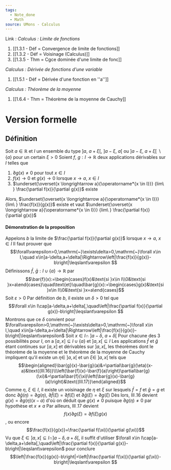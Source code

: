 ```yaml
---
tags:
  - Note_done
  - Math
source: UMons - Calculus
---
```


Link :
_Calculus : Limite de fonctions_
1. [[1.3.1 - Déf = Convergence de limite de fonctions]]
2. [[1.3.2 - Déf = Voisinage (Calculus)]]
3. [[1.3.5 - Thm = Cgce dominée d'une limite de fonc]]

_Calculus : Dérivée de fonctions d'une variable_
1. [[1.5.1 - Déf = Dérivée d'une fonction en ''a'']]

_Calculus : Théorème de la moyenne_
1. [[1.6.4 - Thm = Théorème de la moyenne de Cauchy]]

# Version formelle
## Définition
Soit $a \in \mathbb{R}$ et $I$ un ensemble du type $]a,\ a+\xi[,\ ]a-\xi ,\ a[$ ou $]a-\xi ,\ a+\xi [\ \setminus \{a \}$ pour un certain $\xi >0$
Soient $f,\ g : I \to \mathbb{R}$ deux applications dérivables sur $I$ telles que 
1. $\partial g(x) \neq 0$ pour tout $x \in I$ 
2. $f(x) \to 0$ et $g(x) \to 0$ lorsque $x \to a,\ x \in I$
3. $\underset{\overset{x \longrightarrow a}{\operatorname*{x \in I}}} {lim\ }  \frac{\partial f(x)}{\partial g(x)}$ existe

Alors, $\underset{\overset{x \longrightarrow a}{\operatorname*{x \in I}}} {lim\ }  \frac{f(x)}{g(x)}$ existe et vaut $\underset{\overset{x \longrightarrow a}{\operatorname*{x \in I}}} {lim\ }  \frac{\partial f(x)}{\partial g(x)}$ 

#### Démonstration de la proposition
Appelons $b$ la limite de $\frac{\partial f(x)}{\partial g(x)}$ lorsque $x \to a,\ x \in I$ 
Il faut prouver que $$\forall\varepsilon>0,\mathrm{~}\exists\delta>0,\mathrm{~}\forall x\in I,\quad x\in]a-\delta,a+\delta[\Rightarrow\left|\frac{f(x)}{g(x)}-b\right|\leqslant\varepsilon $$
Définissons $\bar f,\ \bar g : I \cup \{a \} \to \mathbb{R}$ par $$\bar{f}(x):=\begin{cases}f(x)&\text{si }x\in I\\0&\text{si }x=a\end{cases}\quad\text{et}\quad\bar{g}(x):=\begin{cases}g(x)&\text{si }x\in I\\0&\text{si }x=a\end{cases}$$
Soit $\varepsilon >0$ 
Par définition de $b$, il existe un $\delta > 0$ tel que $$\forall x\in I\cap]a-\delta,a+\delta[,\quad\left|\frac{\partial f(x)}{\partial g(x)}-b\right|\leqslant\varepsilon $$
Montrons que ce $\delta$ convient pour $\forall\varepsilon>0,\mathrm{~}\exists\delta>0,\mathrm{~}\forall x\in I,\quad x\in]a-\delta,a+\delta[\Rightarrow\left|\frac{f(x)}{g(x)}-b\right|\leqslant\varepsilon$ 
Soit $x \in I \cap\ ]a-\delta ,\ a+\delta[$ 
Pour chacune des 3 possibilités pour $I$, on a $[a,x] \subseteq I \cup \{a \}$ et $]a,x[ \subseteq I$ 
Les applications $\bar f$ et $\bar g$ étant continues sur $[a,x]$ et dérivables sur $]a,x[$, les théorèmes dont le théorème de la moyenne et le théorème de la moyenne de Cauchy impliquent qu'il existe un $\eta\in\ ]a,x[$  et un $\xi \in\ ]a,x[$ tels que $$\begin{aligned}\bar{g}(x)-\bar{g}(a)&=\partial\bar{g}(\eta)(x-a)&\text{(III.16)}\\\left(\bar{f}(x)-\bar{f}(a)\right)\partial\bar{g}(\xi)&=\partial\bar{f}(\xi)\left(\bar{g}(x)-\bar{g}(a)\right)&\text{(III.17)}\end{aligned}$$
Comme $\eta,\ \xi \in I$, il existe un voisinage de $\eta$ et $\xi$ sur lesquels $\bar f = f$ et $\bar g = g$ et donc $\partial \bar g(\eta) = \partial g(\eta),\ \partial \bar f(\xi) = \partial f(\xi)$ et $\partial \bar g(\xi) = \partial g(\xi)$ 
Dès lors, $\operatorname{III}.16$ devient $g(x) = \partial g(\eta)(x-a)$ d'où on déduit que $g(x) \neq 0$ puisque $\partial g(\eta) \neq 0$ par hypothèse et $x \neq a$ 
Par ailleurs, $\operatorname{III}.17$ devient $$f\left(x\right)\partial g(\xi)=\partial f\left(\xi\right)g(x)$$, ou encore  $$\frac{f(x)}{g(x)}=\frac{\partial f(\xi)}{\partial g(\xi)}$$
Vu que $\xi\in]a,x[\subseteq I\cap]a-\delta,a+\delta[$, il suffit d'utiliser  $\forall x\in I\cap]a-\delta,a+\delta[,\quad\left|\frac{\partial f(x)}{\partial g(x)}-b\right|\leqslant\varepsilon$ pour conclure $$\left|\frac{f(x)}{g(x)}-b\right|=\left|\frac{\partial f(\xi)}{\partial g(\xi)}-b\right|\leqslant\varepsilon $$
